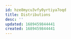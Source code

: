 ```yaml
---
id: hze8mycu3vfy0yrtiya7oqd
title: Distributions
desc: ''
updated: 1689459844441
created: 1689459844441
---
```


